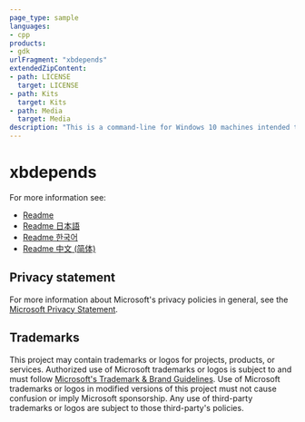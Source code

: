```yaml
---
page_type: sample
languages:
- cpp
products:
- gdk
urlFragment: "xbdepends"
extendedZipContent:
- path: LICENSE
  target: LICENSE
- path: Kits
  target: Kits
- path: Media
  target: Media
description: "This is a command-line for Windows 10 machines intended to help diagnose build and launch issues for GDKX titles."
---
```


# xbdepends

For more information see: 
- [Readme](https://github.com/microsoft/Xbox-GDK-Samples/blob/main/Samples/Tools/xbdepends/readme_en-us.md)
- [Readme 日本語](https://github.com/microsoft/Xbox-GDK-Samples/blob/main/Samples/Tools/xbdepends/readme_ja-jp.md)
- [Readme 한국어](https://github.com/microsoft/Xbox-GDK-Samples/blob/main/Samples/Tools/xbdepends/readme_ko-kr.md)
- [Readme 中文 (简体)](https://github.com/microsoft/Xbox-GDK-Samples/blob/main/Samples/Tools/xbdepends/readme_zh-cn.md)

## Privacy statement

For more information about Microsoft's privacy policies in general, see the [Microsoft Privacy Statement](https://privacy.microsoft.com/privacystatement/).

## Trademarks

This project may contain trademarks or logos for projects, products, or services. Authorized use of Microsoft trademarks or logos is subject to and must follow [Microsoft's Trademark & Brand Guidelines](https://www.microsoft.com/en-us/legal/intellectualproperty/trademarks/usage/general). Use of Microsoft trademarks or logos in modified versions of this project must not cause confusion or imply Microsoft sponsorship. Any use of third-party trademarks or logos are subject to those third-party's policies.
